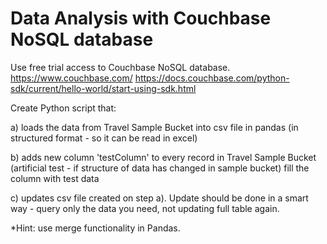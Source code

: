 # Data Analysis with Couchbase NoSQL database

Use free trial access to Couchbase NoSQL database.
https://www.couchbase.com/
https://docs.couchbase.com/python-sdk/current/hello-world/start-using-sdk.html

Create Python script that:

a) loads the data from Travel Sample Bucket into csv file in pandas (in structured format - so it can be read in excel)

b) adds new column 'testColumn' to every record in Travel Sample Bucket (artificial test - if structure of data has changed in sample bucket) fill the column with test data

c) updates csv file created on step a). Update should be done in a smart way - query only the data you need, not updating full table again. 

*Hint: use merge functionality in Pandas.
